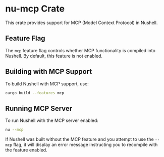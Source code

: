 # nu-mcp Crate

This crate provides support for MCP (Model Context Protocol) in Nushell.

## Feature Flag

The `mcp` feature flag controls whether MCP functionality is compiled into Nushell. By default, this feature is not enabled.

## Building with MCP Support

To build Nushell with MCP support, use:

```bash
cargo build --features mcp
```

## Running MCP Server

To run Nushell with the MCP server enabled:

```bash
nu --mcp
```

If Nushell was built without the MCP feature and you attempt to use the `--mcp` flag, it will display an error message instructing you to recompile with the feature enabled.
